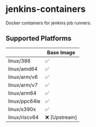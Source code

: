 # jenkins-containers
Docker containers for jenkins job runners.

## Supported Platforms

|  | Base Image |
|------------|------------|
| linux/386 | :white_check_mark: |
| linux/amd64 | :white_check_mark: |
| linux/arm/v6 | :white_check_mark: |
| linux/arm/v7 | :white_check_mark: |
| linux/arm64 | :white_check_mark: |
| linux/ppc64le | :white_check_mark: |
| linux/s390x | :white_check_mark: |
| linux/riscv64 | :x: [Upstream] |